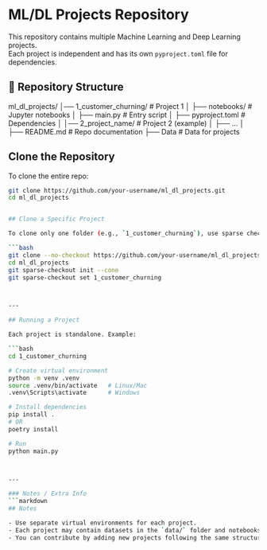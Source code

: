# ML/DL Projects Repository

This repository contains multiple Machine Learning and Deep Learning projects.  
Each project is independent and has its own `pyproject.toml` file for dependencies.

## 📂 Repository Structure

ml_dl_projects/
│── 1_customer_churning/       # Project 1
│   ├── notebooks/             # Jupyter notebooks
│   ├── main.py                # Entry script
│   ├── pyproject.toml         # Dependencies
│
│── 2_project_name/            # Project 2 (example)
│   ├── ...
│
├── README.md                  # Repo documentation
├── Data                       # Data for projects

## Clone the Repository

To clone the entire repo:
```bash
git clone https://github.com/your-username/ml_dl_projects.git
cd ml_dl_projects


## Clone a Specific Project

To clone only one folder (e.g., `1_customer_churning`), use sparse checkout:

```bash
git clone --no-checkout https://github.com/your-username/ml_dl_projects.git
cd ml_dl_projects
git sparse-checkout init --cone
git sparse-checkout set 1_customer_churning



---

## Running a Project

Each project is standalone. Example:

```bash
cd 1_customer_churning

# Create virtual environment
python -m venv .venv
source .venv/bin/activate   # Linux/Mac
.venv\Scripts\activate      # Windows

# Install dependencies
pip install .
# OR
poetry install

# Run
python main.py



---

### Notes / Extra Info
```markdown
## Notes

- Use separate virtual environments for each project.  
- Each project may contain datasets in the `data/` folder and notebooks in `notebooks/`.  
- You can contribute by adding new projects following the same structure.  
